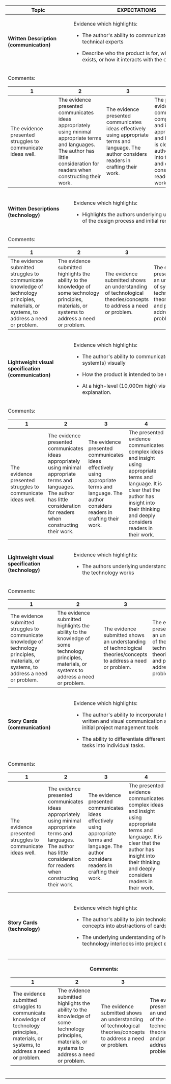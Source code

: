 <table>
<colgroup>
<col style="width: 33%" />
<col style="width: 66%" />
</colgroup>
<thead>
<tr class="header">
<th><strong>Topic</strong></th>
<th><strong>EXPECTATIONS</strong></th>
</tr>
</thead>
<tbody>
<tr class="odd">
<td><strong>Written Description (communication)</strong></td>
<td><p>Evidence which highlights:</p>
<ul>
<li><p>The author's ability to communicate with technical experts</p></li>
<li><p>Describe who the product is for, why the system exists, or how it interacts with the overall system</p></li>
</ul></td>
</tr>
<tr class="even">
<td colspan="2"><p>Comments:</p>
<table>
<colgroup>
<col style="width: 25%" />
<col style="width: 25%" />
<col style="width: 25%" />
<col style="width: 25%" />
</colgroup>
<thead>
<tr class="header">
<th><strong>1</strong></th>
<th><strong>2</strong></th>
<th><strong>3</strong></th>
<th><strong>4</strong></th>
</tr>
</thead>
<tbody>
<tr class="odd">
<td>The evidence presented struggles to communicate ideas well.</td>
<td>The evidence presented communicates ideas appropriately using minimal appropriate terms and languages. The author has little consideration for readers when constructing their work.</td>
<td>The evidence presented communicates ideas effectively using appropriate terms and language. The author considers readers in crafting their work.</td>
<td>The presented evidence communicates complex ideas and insight using appropriate terms and language. It is clear that the author has insight into their thinking and deeply considers readers in their work.</td>
</tr>
</tbody>
</table></td>
</tr>
<tr class="odd">
<td><strong>Written Descriptions (technology)</strong></td>
<td><p>Evidence which highlights:</p>
<ul>
<li><p>Highlights the authors underlying understanding of the design process and initial requirements</p></li>
</ul></td>
</tr>
<tr class="even">
<td colspan="2"><p>Comments:</p>
<table>
<colgroup>
<col style="width: 25%" />
<col style="width: 25%" />
<col style="width: 25%" />
<col style="width: 25%" />
</colgroup>
<thead>
<tr class="header">
<th><strong>1</strong></th>
<th><strong>2</strong></th>
<th><strong>3</strong></th>
<th><strong>4</strong></th>
</tr>
</thead>
<tbody>
<tr class="odd">
<td>The evidence submitted struggles to communicate knowledge of technology principles, materials, or systems, to address a need or problem.</td>
<td>The evidence submitted highlights the ability to the knowledge of some technology principles, materials, or systems to address a need or problem.</td>
<td>The evidence submitted shows an understanding of technological theories/concepts to address a need or problem.</td>
<td>The evidence presented shows an understanding of synthesising technological theories/concepts and principles to address a need or problem.</td>
</tr>
</tbody>
</table></td>
</tr>
<tr class="odd">
<td><strong>Lightweight visual specification (communication)</strong></td>
<td><p>Evidence which highlights:</p>
<ul>
<li><p>The author's ability to communicate the system(s) visually</p></li>
<li><p>How the product is intended to be used</p></li>
<li><p>At a high-level (10,000m high) visual explanation.</p></li>
</ul></td>
</tr>
<tr class="even">
<td colspan="2"><p>Comments:</p>
<table>
<colgroup>
<col style="width: 12%" />
<col style="width: 12%" />
<col style="width: 12%" />
<col style="width: 12%" />
<col style="width: 12%" />
<col style="width: 12%" />
<col style="width: 12%" />
<col style="width: 12%" />
</colgroup>
<thead>
<tr class="header">
<th><strong>1</strong></th>
<th><strong>2</strong></th>
<th><strong>3</strong></th>
<th><strong>4</strong></th>
<th><strong>1</strong></th>
<th><strong>2</strong></th>
<th><strong>3</strong></th>
<th><strong>4</strong></th>
</tr>
</thead>
<tbody>
<tr class="odd">
<td>The evidence presented struggles to communicate ideas well.</td>
<td>The evidence presented communicates ideas appropriately using minimal appropriate terms and languages. The author has little consideration for readers when constructing their work.</td>
<td>The evidence presented communicates ideas effectively using appropriate terms and language. The author considers readers in crafting their work.</td>
<td>The presented evidence communicates complex ideas and insight using appropriate terms and language. It is clear that the author has insight into their thinking and deeply considers readers in their work.</td>
<td></td>
<td></td>
<td></td>
<td></td>
</tr>
</tbody>
</table></td>
</tr>
<tr class="odd">
<td><strong>Lightweight visual specification (technology)</strong></td>
<td><p>Evidence which highlights:</p>
<ul>
<li><p>The authors underlying understanding of how the technology works</p></li>
</ul></td>
</tr>
<tr class="even">
<td colspan="2"><p>Comments:</p>
<table>
<colgroup>
<col style="width: 25%" />
<col style="width: 25%" />
<col style="width: 25%" />
<col style="width: 25%" />
</colgroup>
<thead>
<tr class="header">
<th><strong>1</strong></th>
<th><strong>2</strong></th>
<th><strong>3</strong></th>
<th><strong>4</strong></th>
</tr>
</thead>
<tbody>
<tr class="odd">
<td>The evidence submitted struggles to communicate knowledge of technology principles, materials, or systems, to address a need or problem.</td>
<td>The evidence submitted highlights the ability to the knowledge of some technology principles, materials, or systems to address a need or problem.</td>
<td>The evidence submitted shows an understanding of technological theories/concepts to address a need or problem.</td>
<td>The evidence presented shows an understanding of the synthesis of technological theories/concepts, and principles to address a need or problem.</td>
</tr>
</tbody>
</table></td>
</tr>
<tr class="odd">
<td><strong>Story Cards (communication)</strong></td>
<td><p>Evidence which highlights:</p>
<ul>
<li><p>The author's ability to incorporate both the written and visual communication aspects into initial project management tools</p></li>
<li><p>The ability to differentiate different abstracted tasks into individual tasks.</p></li>
</ul></td>
</tr>
<tr class="even">
<td colspan="2"><p>Comments:</p>
<table>
<colgroup>
<col style="width: 12%" />
<col style="width: 12%" />
<col style="width: 12%" />
<col style="width: 12%" />
<col style="width: 12%" />
<col style="width: 12%" />
<col style="width: 12%" />
<col style="width: 12%" />
</colgroup>
<thead>
<tr class="header">
<th><strong>1</strong></th>
<th><strong>2</strong></th>
<th><strong>3</strong></th>
<th><strong>4</strong></th>
<th><strong>1</strong></th>
<th><strong>2</strong></th>
<th><strong>3</strong></th>
<th><strong>4</strong></th>
</tr>
</thead>
<tbody>
<tr class="odd">
<td>The evidence presented struggles to communicate ideas well.</td>
<td>The evidence presented communicates ideas appropriately using minimal appropriate terms and languages. The author has little consideration for readers when constructing their work.</td>
<td>The evidence presented communicates ideas effectively using appropriate terms and language. The author considers readers in crafting their work.</td>
<td>The presented evidence communicates complex ideas and insight using appropriate terms and language. It is clear that the author has insight into their thinking and deeply considers readers in their work.</td>
<td></td>
<td></td>
<td></td>
<td></td>
</tr>
</tbody>
</table></td>
</tr>
<tr class="odd">
<td><strong>Story Cards (technology)</strong></td>
<td><p>Evidence which highlights:</p>
<ul>
<li><p>The author's ability to join technological concepts into abstractions of cards</p></li>
<li><p>The underlying understanding of how the technology interlocks into project elements</p></li>
</ul></td>
</tr>
<tr class="even">
<td colspan="2"><table>
<colgroup>
<col style="width: 100%" />
</colgroup>
<thead>
<tr class="header">
<th><p>Comments:</p>
<table>
<colgroup>
<col style="width: 25%" />
<col style="width: 25%" />
<col style="width: 25%" />
<col style="width: 25%" />
</colgroup>
<thead>
<tr class="header">
<th><strong>1</strong></th>
<th><strong>2</strong></th>
<th><strong>3</strong></th>
<th><strong>4</strong></th>
</tr>
</thead>
<tbody>
<tr class="odd">
<td>The evidence submitted struggles to communicate knowledge of technology principles, materials, or systems, to address a need or problem.</td>
<td>The evidence submitted highlights the ability to the knowledge of some technology principles, materials, or systems to address a need or problem.</td>
<td>The evidence submitted shows an understanding of technological theories/concepts to address a need or problem.</td>
<td>The evidence presented shows an understanding of the synthesis of technological theories/concepts, and principles to address a need or problem.</td>
</tr>
</tbody>
</table></th>
</tr>
</thead>
<tbody>
</tbody>
</table></td>
</tr>
</tbody>
</table>
